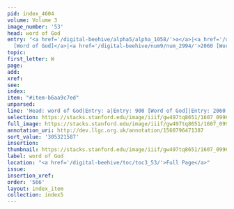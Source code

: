```yaml
---
pid: index_4604
volume: Volume 3
image_number: '53'
head: word of God
entry: "<a href='/digital-beehive/alpha5/alpha_1058/'>a</a>|<a href='/digital-beehive/num4/num_1169/'>900
  [Word of God]</a>|<a href='/digital-beehive/num9/num_2994/'>2060 [Word of God]</a>"
topic:
first_letter: W
page:
add:
xref:
see:
index:
item: "#item-b6aa9c7ed"
unparsed:
line: 'Head: word of God|Entry: a|Entry: 900 [Word of God]|Entry: 2060 [Word of God]|#item-b6aa9c7ed'
selection: https://stacks.stanford.edu/image/iiif/gw497tq8651/1607_0996/893,1587,789,132/full/0/default.jpg
full_image: https://stacks.stanford.edu/image/iiif/gw497tq8651/1607_0996/full/full/0/default.jpg
annotation_uri: http://dev.llgc.org.uk/annotation/1560796471387
sort_value: '305321587'
insertion:
thumbnail: https://stacks.stanford.edu/image/iiif/gw497tq8651/1607_0996/893,1587,789,132/150,/0/default.jpg
label: word of God
location: "<a href='/digital-beehive/toc/toc3_53/'>Full Page</a>"
issue:
insertion_xref:
order: '566'
layout: index_item
collection: index5
---
```

